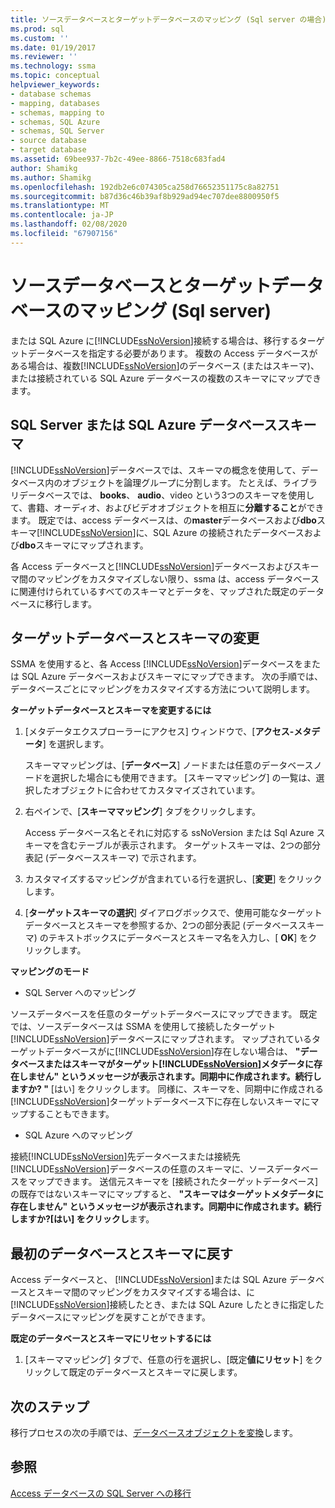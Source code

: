 ```yaml
---
title: ソースデータベースとターゲットデータベースのマッピング (Sql server の場合) |Microsoft Docs
ms.prod: sql
ms.custom: ''
ms.date: 01/19/2017
ms.reviewer: ''
ms.technology: ssma
ms.topic: conceptual
helpviewer_keywords:
- database schemas
- mapping, databases
- schemas, mapping to
- schemas, SQL Azure
- schemas, SQL Server
- source database
- target database
ms.assetid: 69bee937-7b2c-49ee-8866-7518c683fad4
author: Shamikg
ms.author: Shamikg
ms.openlocfilehash: 192db2e6c074305ca258d76652351175c8a82751
ms.sourcegitcommit: b87d36c46b39af8b929ad94ec707dee8800950f5
ms.translationtype: MT
ms.contentlocale: ja-JP
ms.lasthandoff: 02/08/2020
ms.locfileid: "67907156"
---
```

# <a name="mapping-source-and-target-databases-accesstosql"></a>ソースデータベースとターゲットデータベースのマッピング (Sql server)
または SQL Azure に[!INCLUDE[ssNoVersion](../../includes/ssnoversion-md.md)]接続する場合は、移行するターゲットデータベースを指定する必要があります。 複数の Access データベースがある場合は、複数[!INCLUDE[ssNoVersion](../../includes/ssnoversion-md.md)]のデータベース (またはスキーマ)、または接続されている SQL Azure データベースの複数のスキーマにマップできます。  
  
## <a name="sql-server-or-sql-azure-database-schemas"></a>SQL Server または SQL Azure データベーススキーマ  
[!INCLUDE[ssNoVersion](../../includes/ssnoversion-md.md)]データベースでは、スキーマの概念を使用して、データベース内のオブジェクトを論理グループに分割します。 たとえば、ライブラリデータベースでは、 **books**、 **audio**、video という3つのスキーマを使用して、書籍、オーディオ、およびビデオオブジェクトを相互に**分離すること**ができます。 既定では、access データベースは、の**master**データベースおよび**dbo**スキーマ[!INCLUDE[ssNoVersion](../../includes/ssnoversion-md.md)]に、SQL Azure の接続されたデータベースおよび**dbo**スキーマにマップされます。  
  
各 Access データベースと[!INCLUDE[ssNoVersion](../../includes/ssnoversion-md.md)]データベースおよびスキーマ間のマッピングをカスタマイズしない限り、ssma は、access データベースに関連付けられているすべてのスキーマとデータを、マップされた既定のデータベースに移行します。  
  
## <a name="modifying-the-target-database-and-schema"></a>ターゲットデータベースとスキーマの変更  
SSMA を使用すると、各 Access [!INCLUDE[ssNoVersion](../../includes/ssnoversion-md.md)]データベースをまたは SQL Azure データベースおよびスキーマにマップできます。 次の手順では、データベースごとにマッピングをカスタマイズする方法について説明します。  
  
**ターゲットデータベースとスキーマを変更するには**  
  
1.  [メタデータエクスプローラーにアクセス] ウィンドウで、[**アクセス-メタデータ**] を選択します。  
  
    スキーママッピングは、[**データベース**] ノードまたは任意のデータベースノードを選択した場合にも使用できます。 [スキーママッピング] の一覧は、選択したオブジェクトに合わせてカスタマイズされています。  
  
2.  右ペインで、[**スキーママッピング**] タブをクリックします。  
  
    Access データベース名とそれに対応する ssNoVersion または Sql Azure スキーマを含むテーブルが表示されます。 ターゲットスキーマは、2つの部分表記 (データベーススキーマ) で示されます。  
  
3.  カスタマイズするマッピングが含まれている行を選択し、[**変更**] をクリックします。  
  
4.  [**ターゲットスキーマの選択**] ダイアログボックスで、使用可能なターゲットデータベースとスキーマを参照するか、2つの部分表記 (データベーススキーマ) のテキストボックスにデータベースとスキーマ名を入力し、[ **OK**] をクリックします。  
  
**マッピングのモード**  
  
-   SQL Server へのマッピング  
  
ソースデータベースを任意のターゲットデータベースにマップできます。 既定では、ソースデータベースは SSMA を使用して接続したターゲット[!INCLUDE[ssNoVersion](../../includes/ssnoversion-md.md)]データベースにマップされます。 マップされているターゲットデータベースがに[!INCLUDE[ssNoVersion](../../includes/ssnoversion-md.md)]存在しない場合は、 **"データベースまたはスキーマがターゲット[!INCLUDE[ssNoVersion](../../includes/ssnoversion-md.md)]メタデータに存在しません" というメッセージが表示されます。同期中に作成されます。続行しますか? "** [はい] をクリックします。 同様に、スキーマを、同期中に作成される[!INCLUDE[ssNoVersion](../../includes/ssnoversion-md.md)]ターゲットデータベース下に存在しないスキーマにマップすることもできます。  
  
-   SQL Azure へのマッピング  
  
接続[!INCLUDE[ssNoVersion](../../includes/ssnoversion-md.md)]先データベースまたは接続先[!INCLUDE[ssNoVersion](../../includes/ssnoversion-md.md)]データベースの任意のスキーマに、ソースデータベースをマップできます。 送信元スキーマを [接続されたターゲットデータベース] の既存ではないスキーマにマップすると、 **"スキーマはターゲットメタデータに存在しません" というメッセージが表示されます。同期中に作成されます。続行しますか?[はい] をクリックし**ます。  
  
## <a name="reverting-to-your-initial-database-and-schema"></a>最初のデータベースとスキーマに戻す  
Access データベースと、 [!INCLUDE[ssNoVersion](../../includes/ssnoversion-md.md)]または SQL Azure データベースとスキーマ間のマッピングをカスタマイズする場合は、に[!INCLUDE[ssNoVersion](../../includes/ssnoversion-md.md)]接続したとき、または SQL Azure したときに指定したデータベースにマッピングを戻すことができます。  
  
**既定のデータベースとスキーマにリセットするには**  
  
1.  [スキーママッピング] タブで、任意の行を選択し、[既定**値にリセット**] をクリックして既定のデータベースとスキーマに戻します。  
  
## <a name="next-step"></a>次のステップ  
移行プロセスの次の手順では、[データベースオブジェクトを変換](converting-access-database-objects-accesstosql.md)します。  
  
## <a name="see-also"></a>参照  
[Access データベースの SQL Server への移行](migrating-access-databases-to-sql-server-azure-sql-db-accesstosql.md)  
  
